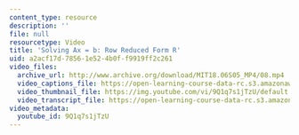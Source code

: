 ```yaml
---
content_type: resource
description: ''
file: null
resourcetype: Video
title: 'Solving Ax = b: Row Reduced Form R'
uid: a2acf17d-7856-1e52-4b0f-f9919ff2c261
video_files:
  archive_url: http://www.archive.org/download/MIT18.06S05_MP4/08.mp4
  video_captions_file: https://open-learning-course-data-rc.s3.amazonaws.com/18-06sc-linear-algebra-fall-2011/ce4a1a46dba6506f9b78de35e746ba62_9Q1q7s1jTzU.vtt
  video_thumbnail_file: https://img.youtube.com/vi/9Q1q7s1jTzU/default.jpg
  video_transcript_file: https://open-learning-course-data-rc.s3.amazonaws.com/18-06sc-linear-algebra-fall-2011/6a682e0506398c57dc7d2fa81a36fb01_9Q1q7s1jTzU.pdf
video_metadata:
  youtube_id: 9Q1q7s1jTzU
---
```

